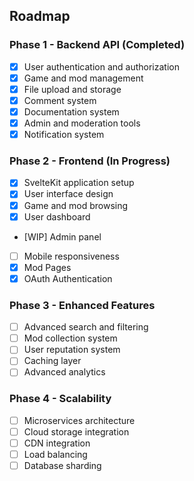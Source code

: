 ## Roadmap

### Phase 1 - Backend API (Completed)
- [x] User authentication and authorization
- [x] Game and mod management
- [x] File upload and storage
- [x] Comment system
- [x] Documentation system
- [x] Admin and moderation tools
- [x] Notification system

### Phase 2 - Frontend (In Progress)
- [x] SvelteKit application setup
- [x] User interface design
- [x] Game and mod browsing
- [x] User dashboard
- [WIP] Admin panel
- [ ] Mobile responsiveness
- [x] Mod Pages
- [x] OAuth Authentication

### Phase 3 - Enhanced Features
- [ ] Advanced search and filtering
- [ ] Mod collection system
- [ ] User reputation system
- [ ] Caching layer
- [ ] Advanced analytics

### Phase 4 - Scalability
- [ ] Microservices architecture
- [ ] Cloud storage integration
- [ ] CDN integration
- [ ] Load balancing
- [ ] Database sharding
